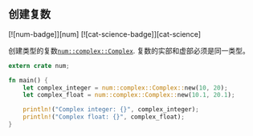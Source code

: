 ## 创建复数

[![num-badge]][num] [![cat-science-badge]][cat-science]

创建类型的复数[`num::complex::Complex`]. 复数的实部和虚部必须是同一类型。

```rust
extern crate num;

fn main() {
    let complex_integer = num::complex::Complex::new(10, 20);
    let complex_float = num::complex::Complex::new(10.1, 20.1);

    println!("Complex integer: {}", complex_integer);
    println!("Complex float: {}", complex_float);
}
```

[`num::complex::complex`]: https://autumnai.github.io/cuticula/num/complex/struct.Complex.html
